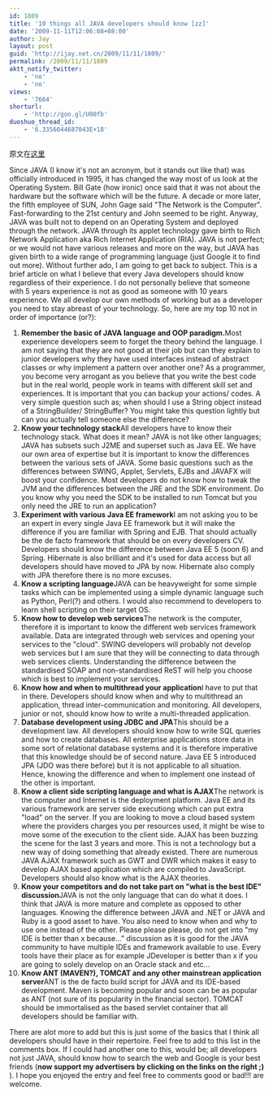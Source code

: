 ```yaml
---
id: 1809
title: '10 things all JAVA developers should know [zz]'
date: '2009-11-11T12:06:08+08:00'
author: Jay
layout: post
guid: 'http://ijay.net.cn/2009/11/11/1809/'
permalink: /2009/11/11/1809
aktt_notify_twitter:
    - 'no'
    - 'no'
views:
    - '7664'
shorturl:
    - 'http://goo.gl/U00fb'
duoshuo_thread_id:
    - '6.3356044687043E+18'
---
```


原文在<a href="http://armelnene.blogspot.com/2009/11/10-things-all-java-developers-should.html" target="_blank">这里</a>

Since JAVA (I know it's not an acronym, but it stands out like that) was officially introduced in 1995, it has changed the way most of us look at the Operating System. Bill Gate (how ironic) once said that it was not about the hardware but the software which will be the future. A decade or more later, the fifth employee of SUN, John Gage said "The Network is the Computer". Fast-forwarding to the 21st century and John seemed to be right. Anyway, JAVA was built not to depend on an Operating System and deployed through the network. JAVA through its applet technology gave birth to Rich Network Application aka Rich Internet Application (RIA). JAVA is not perfect; or we would not have various releases and more on the way, but JAVA has given birth to a wide range of programming language (just Google it to find out more). Without further ado, I am going to get back to subject. This is a brief
article on what I believe that every Java developers should know regardless of their experience. I do not personally believe that someone with 5 years experience is not as good as someone with 10 years experience. We all develop our own methods of working but as a developer you need to stay abreast of your technology. So, here are my top 10 not in order of importance (or?):
<ol>
	<li><strong>Remember the basic of JAVA language and OOP paradigm.</strong>Most experience developers seem to forget the theory behind the language. I am not saying that they are not good at their job but can they explain to junior developers why they have used interfaces instead of abstract classes or why implement a pattern over another one? As a programmer, you become very arrogant as you believe that you write the best code but in the real world, people work in teams with different skill set and experiences. It is important that you can backup your actions/ codes. A very simple question such as; when should I use a String object instead of a StringBuilder/ StringBuffer? You might take this question lightly but can you actually tell someone else the
difference?</li>
	<li><strong>Know your technology stack</strong>All developers have to know their technology stack. What does it mean? JAVA is not like other languages; JAVA has subsets such J2ME and superset such as Java EE. We have our own area of expertise but it is important to know the differences between the various sets of JAVA. Some basic questions such as the differences between SWING, Applet,
Servlets, EJBs and JAVAFX will boost your confidence. Most developers do not know how to tweak the JVM and the differences between the JRE and the SDK environment. Do you know why you need the SDK to be installed to run Tomcat but you only need the JRE to run an application?</li>
	<li><strong>Experiment with various Java EE framework</strong>I am not asking you to be an expert in every single Java EE framework but it will make the difference if you are familiar with Spring and EJB. That should actually be the de facto framework that should be on every developers CV. Developers should know the difference between Java EE 5 (soon 6) and Spring. Hibernate is also brilliant and it's used for data access but all developers should have moved to JPA by now. Hibernate also comply with JPA therefore there is no more excuses.</li>
	<li><strong>Know a scripting language</strong>JAVA can be heavyweight for some simple tasks which can be implemented using a simple dynamic language such as Python, Perl(?) and others. I would also recommend to developers to learn shell scripting on their target OS.</li>
	<li><strong>Know how to develop web services</strong>The network is the computer, therefore it is important to know the different web services framework available. Data are integrated through web services and opening your services to the "cloud". SWING developers will probably not develop web services but I am sure that they will be connecting to data through web services clients. Understanding the difference between the standardised SOAP and non-standardised ReST will help you choose which is best to implement your services.</li>
	<li><strong>Know how and when to multithread your application</strong>I have to put that in there. Developers should know when and why to multithread an application, thread inter-communication and monitoring. All developers, junior or not, should know how to write a multi-threaded application.</li>
	<li><strong>Database development using JDBC and JPA</strong>This should be a development law. All developers should know how to write SQL queries and how to create databases. All enterprise applications store data in some sort of relational database systems and it is therefore imperative that this knowledge should be of second nature. Java EE 5 introduced JPA (JDO was there before) but it is not
applicable to all situation. Hence, knowing the difference and when to implement one instead of the other is important.</li>
	<li><strong>Know a client side scripting language and what is AJAX</strong>The network is the computer and Internet is the deployment platform. Java EE and its various framework are server side executiong which can put extra "load" on the server. If you are looking to move a cloud based system where the providers charges you per resources used, it might be wise to move some of the execution to the client side. AJAX
has been buzzing the scene for the last 3 years and more. This is not a technology but a new way of doing something that already existed. There are numerous JAVA AJAX framework such as GWT and DWR which makes it easy to develop AJAX based application which are compiled to JavaScript. Developers should also know what is the AJAX theories.</li>
	<li><strong>Know your competitors and do not take part on "what is the best IDE" discussion</strong>JAVA is not the only language that can do what it does. I think that JAVA is more mature and complete as opposed to other languages. Knowing the difference between JAVA and .NET or JAVA and Ruby is a good asset to have. You also need to know when and why to use one instead of the other. Please please please, do not get into "my IDE is better than x because..." discussion as it is good for the JAVA community to have multiple IDEs and framework available to use. Every tools have their place as for example JDeveloper is better than x if you are going to solely develop on an Oracle stack and etc...</li>
	<li><strong>Know ANT (MAVEN?), TOMCAT and any other mainstrean application server</strong>ANT is the de facto build script for JAVA and its IDE-based development. Maven is becoming popular and soon can be as popular as ANT (not sure of its popularity in the financial sector). TOMCAT should be immortalised as the based servlet container that all developers should be familiar with.</li>
</ol>
There are alot more to add but this is just some of the basics that I think all developers should have in their repertoire. Feel free to add to this list in the comments box. If I could had another one to this, would be; all developers not just JAVA, should know how to search the web and Google is your best friends (<strong>now support my advertisers by clicking on the links on the right ;)</strong> ). I hope you enjoyed the entry and feel free to comments good or bad!!! are welcome.